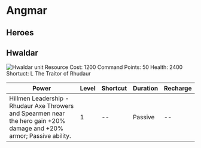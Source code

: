 # Angmar

## Heroes

## Hwaldar

![Hwaldar unit](/images/hwaldar.png)
Resource Cost: 1200
Command Points: 50
Health: 2400
Shortuct: L
The Traitor of Rhudaur

Power | Level | Shortcut |Duration | Recharge
----- | ----- | -------- | ------- | --------
Hillmen Leadership - Rhudaur Axe Throwers and Spearmen near the hero gain +20% damage and +20% armor; Passive ability. | 1 | -- | Passive | --